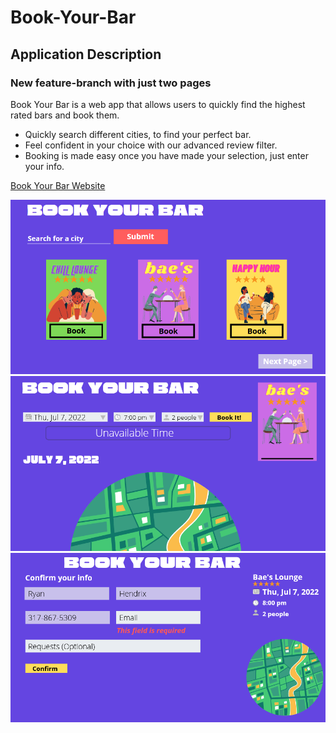 # Book-Your-Bar

## Application Description ##
### New feature-branch with just two pages

Book Your Bar is a web app that allows users to quickly find the highest rated bars and book them.

* Quickly search different cities, to find your perfect bar.
* Feel confident in your choice with our advanced review filter. 
* Booking is made easy once you have made your selection, just enter your info.

[Book Your Bar Website](https://book-your-bar.netlify.app/public/)

![Preliminary Mockup](/assets/images/img1.png "Mock-up")
![Preliminary Mockup](/assets/images/img2.png "Mock-up") 
![Preliminary Mockup](/assets/images/img3.png "Mock-up")  